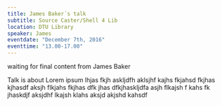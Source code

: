 ```yaml
---
title: James Baker´s talk
subtitle: Source Caster/Shell 4 Lib
location: DTU Library
speaker: James
eventdate: "December 7th, 2016"
eventtime: "13.00-17.00"
---
```


waiting for final content from James Baker 

Talk is about Lorem ipsum lhjas fkjh askljdfh aklsjhf kajhs fkjahsd fkjhas kjhasdf
aksjh flkjahs fkjhas dfk jhas dfkjhaskljdfa
asjh flkajsh f kahs fk jhaskdjf
aksjdhf lkajsh klahs
aksjd akjshd kahsdf
